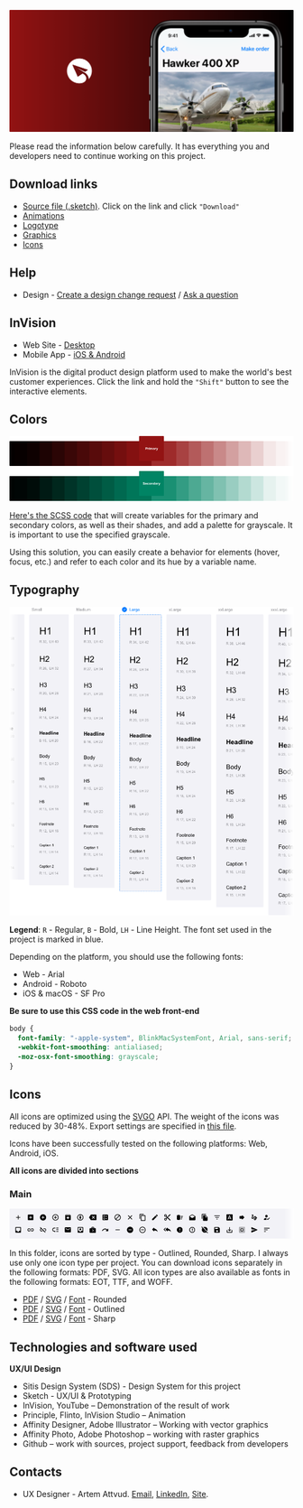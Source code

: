 ![cover.img](/01%20-%20design/export/project%20overview/github/cover.png)

Please read the information below carefully. It has everything you and developers need to continue working on this project.

## Download links

- [Source file (.sketch)](Project%20-%20UX,%20UI.sketch.zip). Click on the link and click `"Download"`
- [Animations](/01%20-%20design/animation/)
- [Logotype](/01%20-%20design/export/branding/logotype/README.md)
- [Graphics](/01%20-%20design/export/graphics/)
- [Icons](#icons)

## Help

- Design - [Create a design change request](https://github.com/Attvud/SDS/issues/new/choose) / [Ask a question](mailto:w@res.pm)

## InVision

- Web Site - [Desktop](https://avia2b.invisionapp.com/public/share/8Z10DXO7JD#/screens/476152580)
- Mobile App - [iOS & Android](https://188781.invisionapp.com/public/share/6HX1CDR9A)

InVision is the digital product design platform used to make the world's best customer experiences. Click the link and hold the `"Shift"` button to see the interactive elements.

## Colors

![colors.img](/01%20-%20design/export/project%20overview/github/colors.png)

[Here's the SCSS code](https://github.com/Attvud/SDS/blob/master/X/docs/color%20system.scss) that will create variables for the primary and secondary colors, as well as their shades, and add a palette for grayscale. It is important to use the specified grayscale.

Using this solution, you can easily create a behavior for elements (hover, focus, etc.) and refer to each color and its hue by a variable name.

## Typography

![typography.img](/01%20-%20design/export/project%20overview/github/typography.png)

**Legend**: `R` - Regular, `B` - Bold, `LH` - Line Height. The font set used in the project is marked in blue.

Depending on the platform, you should use the following fonts:

- Web - Arial
- Android - Roboto
- iOS & macOS - SF Pro

**Be sure to use this CSS code in the web front-end**

```css
body {
  font-family: "-apple-system", BlinkMacSystemFont, Arial, sans-serif;
  -webkit-font-smoothing: antialiased;
  -moz-osx-font-smoothing: grayscale;
}
```

## Icons

All icons are optimized using the [SVGO](https://github.com/svg/svgo) API. The weight of the icons was reduced by 30-48%. Export settings are specified in [this file](https://github.com/Attvud/SDS/blob/master/X/docs/svgo.json).

Icons have been successfully tested on the following platforms: Web, Android, iOS.

**All icons are divided into sections**

### Main

![Icons - Main.img](/01%20-%20design/export/project%20overview/github/icons%20-%20main.png)


In this folder, icons are sorted by type - Outlined, Rounded, Sharp. I always use only one icon type per project. You can download icons separately in the following formats: PDF, SVG. All icon types are also available as fonts in the following formats: EOT, TTF, and WOFF.

- [PDF](https://github.com/Attvud/SDS/tree/master/icons/main/rounded/pdf) / [SVG](https://github.com/Attvud/SDS/tree/master/icons/main/rounded/svg) / [Font](https://github.com/Attvud/SDS/tree/master/icons/main/rounded/Icon-Font-Rounded.zip) - Rounded
- [PDF](https://github.com/Attvud/SDS/tree/master/icons/main/outlined/pdf) / [SVG](https://github.com/Attvud/SDS/tree/master/icons/main/outlined/svg) / [Font](https://github.com/Attvud/SDS/tree/master/icons/main/outlined/Icon-Font-Outlined.zip) - Outlined
- [PDF](https://github.com/Attvud/SDS/tree/master/icons/main/sharp/pdf) / [SVG](https://github.com/Attvud/SDS/tree/master/icons/main/sharp/svg) / [Font](https://github.com/Attvud/SDS/tree/master/icons/main/sharp/Icon-Font-Sharp.zip) - Sharp

## Technologies and software used

**UX/UI Design**

- Sitis Design System (SDS) - Design System for this project
- Sketch - UX/UI & Prototyping
- InVision, YouTube – Demonstration of the result of work
- Principle, Flinto, InVision Studio – Animation
- Affinity Designer, Adobe Illustrator – Working with vector graphics
- Affinity Photo, Adobe Photoshop – working with raster graphics
- Github – work with sources, project support, feedback from developers

## Contacts

- UX Designer - Artem Attvud. [Email](mailto:w@res.pm), [LinkedIn](https://www.linkedin.com/in/attvud), [Site](https://res.pm/).
